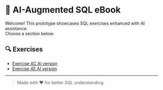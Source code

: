 # 📘 AI-Augmented SQL eBook

Welcome! This prototype showcases SQL exercises enhanced with AI assistance.  
Choose a section below:

## 🔍 Exercises
- [Exercise 4C AI version](exercises/activity_4C_AI.html)
- [Exercise 4E AI version](exercises/activity_AI.html)
---

> Made with ❤️ for better SQL understanding.
